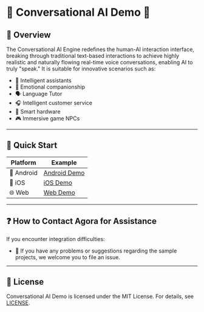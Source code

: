 # 🌟 Conversational AI Demo 🌟

## 🔮 Overview

The Conversational AI Engine redefines the human-AI interaction interface, breaking through traditional text-based interactions to achieve highly realistic and naturally flowing real-time voice conversations, enabling AI to truly "speak." It is suitable for innovative scenarios such as:

- 🤖 Intelligent assistants
- 💞 Emotional companionship
- 🗣️ Language Tutor
- 🎧 Intelligent customer service
- 📱 Smart hardware
- 🎮 Immersive game NPCs

---

## 🚀 Quick Start

|  Platform  |                 Example                 |
| -------- | ------------------------------------- |
| 📱 Android | [Android Demo](Android/scenes/convoai) |
|   📱 iOS   |   [iOS Demo](iOS/Scenes/ConvoAI)   |
|   🌐 Web   |   [Web Demo](Web/Scenes/VoiceAgent)   |

---

## ❓ How to Contact Agora for Assistance

If you encounter integration difficulties:

- 💬 If you have any problems or suggestions regarding the sample projects, we welcome you to file an issue.

---

## 📜 License

Conversational AI Demo is licensed under the MIT License. For details, see [LICENSE](/LICENSE).
